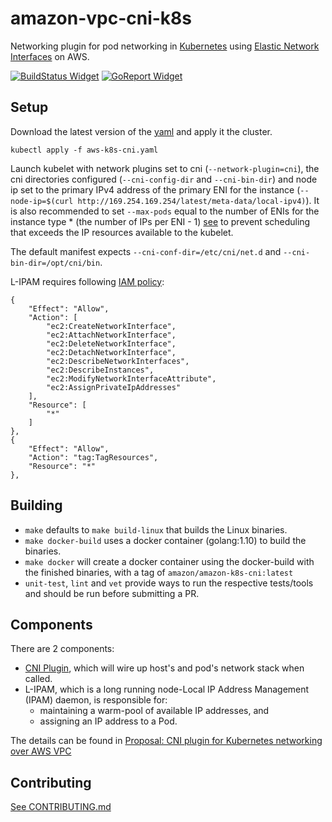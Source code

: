 # amazon-vpc-cni-k8s
Networking plugin for pod networking in [Kubernetes](https://kubernetes.io/) using [Elastic Network Interfaces](https://docs.aws.amazon.com/AWSEC2/latest/UserGuide/using-eni.html) on AWS.

[![BuildStatus Widget]][BuildStatus Result]
[![GoReport Widget]][GoReport Status]


[BuildStatus Result]: https://travis-ci.org/aws/amazon-vpc-cni-k8s
[BuildStatus Widget]: https://travis-ci.org/aws/amazon-vpc-cni-k8s.svg?branch=master

[GoReport Status]: https://goreportcard.com/report/github.com/aws/amazon-vpc-cni-k8s
[GoReport Widget]: https://goreportcard.com/badge/github.com/aws/amazon-vpc-cni-k8s?

## Setup
Download the latest version of the [yaml](./config/) and apply it the cluster.
```
kubectl apply -f aws-k8s-cni.yaml
```
Launch kubelet with network plugins set to cni (`--network-plugin=cni`), the cni directories configured (`--cni-config-dir` and `--cni-bin-dir`) and node ip set to the primary IPv4 address of the primary ENI for the instance (`--node-ip=$(curl http://169.254.169.254/latest/meta-data/local-ipv4)`).  It is also recommended to set `--max-pods` equal to the number of ENIs for the instance type * (the number of IPs per ENI - 1) [see](./pkg/awsutils/vpc_ip_resource_limit.go) to prevent scheduling that exceeds the IP resources available to the kubelet.

The default manifest expects `--cni-conf-dir=/etc/cni/net.d` and `--cni-bin-dir=/opt/cni/bin`.

L-IPAM requires following [IAM policy](https://docs.aws.amazon.com/IAM/latest/UserGuide/access_policies.html):

 ```       
 {
     "Effect": "Allow",
     "Action": [
         "ec2:CreateNetworkInterface",
         "ec2:AttachNetworkInterface",
         "ec2:DeleteNetworkInterface",
         "ec2:DetachNetworkInterface",
         "ec2:DescribeNetworkInterfaces",
         "ec2:DescribeInstances",
         "ec2:ModifyNetworkInterfaceAttribute",
         "ec2:AssignPrivateIpAddresses"
     ],
     "Resource": [
         "*"
     ]
 },
 {
     "Effect": "Allow",
     "Action": "tag:TagResources",
     "Resource": "*"
 },
```

## Building

* `make` defaults to `make build-linux` that builds the Linux binaries.
* `make docker-build` uses a docker container (golang:1.10) to build the binaries.
* `make docker` will create a docker container using the docker-build with the finished binaries, with a tag of `amazon/amazon-k8s-cni:latest`
* `unit-test`, `lint` and `vet` provide ways to run the respective tests/tools and should be run before submitting a PR.

## Components

  There are 2 components:
  
  * [CNI Plugin](https://kubernetes.io/docs/concepts/cluster-administration/network-plugins/#cni), which will wire up host's and pod's network stack when called.
  * L-IPAM, which is a long running node-Local IP Address Management (IPAM) daemon, is responsible for:
    * maintaining a warm-pool of available IP addresses, and
    * assigning an IP address to a Pod.

The details can be found in [Proposal: CNI plugin for Kubernetes networking over AWS VPC](https://github.com/aws/amazon-vpc-cni-k8s/blob/master/docs/cni-proposal.md)

## Contributing
[See CONTRIBUTING.md](./CONTRIBUTING.md)
